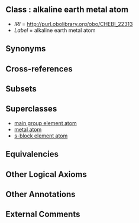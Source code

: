 
## Class : alkaline earth metal atom

 * *IRI* = http://purl.obolibrary.org/obo/CHEBI_22313
 * *Label* = alkaline earth metal atom

## Synonyms


## Cross-references


## Subsets


## Superclasses

 * [main group element atom](../../CHEBI/18/CHEBI_33318.md)
 * [metal atom](../../CHEBI/21/CHEBI_33521.md)
 * [s-block element atom](../../CHEBI/59/CHEBI_33559.md)

## Equivalencies


## Other Logical Axioms


## Other Annotations


## External Comments

